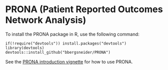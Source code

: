 # PRONA (Patient Reported Outcomes Network Analysis)
 
To install the PRONA package in R, use the following command:

```
if(!require("devtools")) install.packages("devtools")
library(devtools)
devtools::install_github("bbergsneider/PRONA")
```

See the [PRONA introduction vignette](http://htmlpreview.github.io/?https://github.com/bbergsneider/PRONA/blob/main/vignettes/introduction.html) for how to use PRONA.
